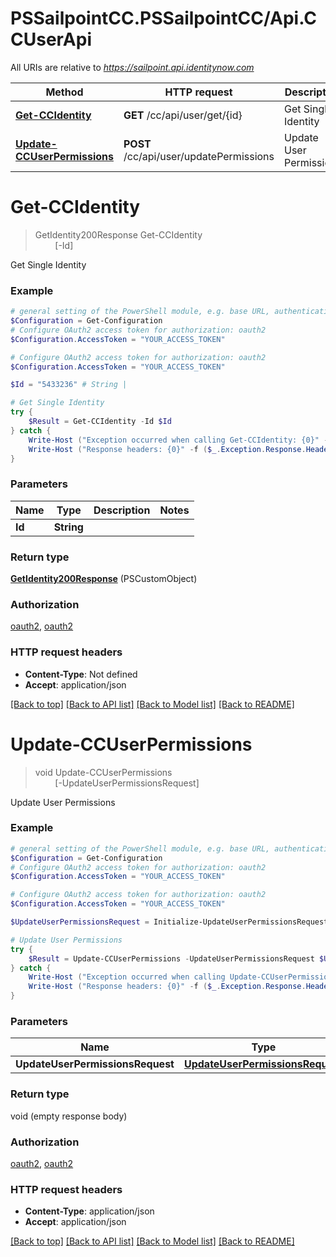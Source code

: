 # PSSailpointCC.PSSailpointCC/Api.CCUserApi

All URIs are relative to *https://sailpoint.api.identitynow.com*

Method | HTTP request | Description
------------- | ------------- | -------------
[**Get-CCIdentity**](CCUserApi.md#Get-CCIdentity) | **GET** /cc/api/user/get/{id} | Get Single Identity
[**Update-CCUserPermissions**](CCUserApi.md#Update-CCUserPermissions) | **POST** /cc/api/user/updatePermissions | Update User Permissions


<a name="Get-CCIdentity"></a>
# **Get-CCIdentity**
> GetIdentity200Response Get-CCIdentity<br>
> &nbsp;&nbsp;&nbsp;&nbsp;&nbsp;&nbsp;&nbsp;&nbsp;[-Id] <String><br>

Get Single Identity

### Example
```powershell
# general setting of the PowerShell module, e.g. base URL, authentication, etc
$Configuration = Get-Configuration
# Configure OAuth2 access token for authorization: oauth2
$Configuration.AccessToken = "YOUR_ACCESS_TOKEN"

# Configure OAuth2 access token for authorization: oauth2
$Configuration.AccessToken = "YOUR_ACCESS_TOKEN"

$Id = "5433236" # String | 

# Get Single Identity
try {
    $Result = Get-CCIdentity -Id $Id
} catch {
    Write-Host ("Exception occurred when calling Get-CCIdentity: {0}" -f ($_.ErrorDetails | ConvertFrom-Json))
    Write-Host ("Response headers: {0}" -f ($_.Exception.Response.Headers | ConvertTo-Json))
}
```

### Parameters

Name | Type | Description  | Notes
------------- | ------------- | ------------- | -------------
 **Id** | **String**|  | 

### Return type

[**GetIdentity200Response**](GetIdentity200Response.md) (PSCustomObject)

### Authorization

[oauth2](../README.md#oauth2), [oauth2](../README.md#oauth2)

### HTTP request headers

 - **Content-Type**: Not defined
 - **Accept**: application/json

[[Back to top]](#) [[Back to API list]](../README.md#documentation-for-api-endpoints) [[Back to Model list]](../README.md#documentation-for-models) [[Back to README]](../README.md)

<a name="Update-CCUserPermissions"></a>
# **Update-CCUserPermissions**
> void Update-CCUserPermissions<br>
> &nbsp;&nbsp;&nbsp;&nbsp;&nbsp;&nbsp;&nbsp;&nbsp;[-UpdateUserPermissionsRequest] <PSCustomObject><br>

Update User Permissions

### Example
```powershell
# general setting of the PowerShell module, e.g. base URL, authentication, etc
$Configuration = Get-Configuration
# Configure OAuth2 access token for authorization: oauth2
$Configuration.AccessToken = "YOUR_ACCESS_TOKEN"

# Configure OAuth2 access token for authorization: oauth2
$Configuration.AccessToken = "YOUR_ACCESS_TOKEN"

$UpdateUserPermissionsRequest = Initialize-UpdateUserPermissionsRequest -Ids "71624,71625" -IsAdmin "1" -AdminType "ADMIN" # UpdateUserPermissionsRequest |  (optional)

# Update User Permissions
try {
    $Result = Update-CCUserPermissions -UpdateUserPermissionsRequest $UpdateUserPermissionsRequest
} catch {
    Write-Host ("Exception occurred when calling Update-CCUserPermissions: {0}" -f ($_.ErrorDetails | ConvertFrom-Json))
    Write-Host ("Response headers: {0}" -f ($_.Exception.Response.Headers | ConvertTo-Json))
}
```

### Parameters

Name | Type | Description  | Notes
------------- | ------------- | ------------- | -------------
 **UpdateUserPermissionsRequest** | [**UpdateUserPermissionsRequest**](UpdateUserPermissionsRequest.md)|  | [optional] 

### Return type

void (empty response body)

### Authorization

[oauth2](../README.md#oauth2), [oauth2](../README.md#oauth2)

### HTTP request headers

 - **Content-Type**: application/json
 - **Accept**: application/json

[[Back to top]](#) [[Back to API list]](../README.md#documentation-for-api-endpoints) [[Back to Model list]](../README.md#documentation-for-models) [[Back to README]](../README.md)

